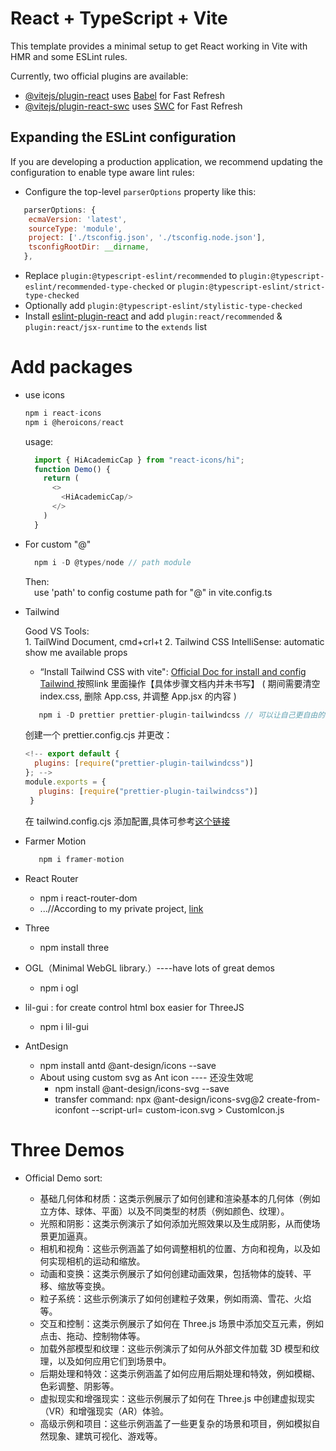 # React + TypeScript + Vite

This template provides a minimal setup to get React working in Vite with HMR and some ESLint rules.

Currently, two official plugins are available:

- [@vitejs/plugin-react](https://github.com/vitejs/vite-plugin-react/blob/main/packages/plugin-react/README.md) uses [Babel](https://babeljs.io/) for Fast Refresh
- [@vitejs/plugin-react-swc](https://github.com/vitejs/vite-plugin-react-swc) uses [SWC](https://swc.rs/) for Fast Refresh

## Expanding the ESLint configuration

If you are developing a production application, we recommend updating the configuration to enable type aware lint rules:

- Configure the top-level `parserOptions` property like this:

```js
   parserOptions: {
    ecmaVersion: 'latest',
    sourceType: 'module',
    project: ['./tsconfig.json', './tsconfig.node.json'],
    tsconfigRootDir: __dirname,
   },
```

- Replace `plugin:@typescript-eslint/recommended` to `plugin:@typescript-eslint/recommended-type-checked` or `plugin:@typescript-eslint/strict-type-checked`
- Optionally add `plugin:@typescript-eslint/stylistic-type-checked`
- Install [eslint-plugin-react](https://github.com/jsx-eslint/eslint-plugin-react) and add `plugin:react/recommended` & `plugin:react/jsx-runtime` to the `extends` list

# Add packages

- use icons

  ```js
  npm i react-icons
  npm i @heroicons/react
  ```
  usage:
  ```js
    import { HiAcademicCap } from "react-icons/hi";
    function Demo() {
      return (
        <>
          <HiAcademicCap/>
        </>
      )
    }
  ```

- For custom "@"

  ```js
    npm i -D @types/node // path module
  ```
  Then:<br/>
   &emsp;use 'path' to config costume path for "@" in vite.config.ts<br/>

- Tailwind

   Good VS Tools:<br/>
      1. TailWind Document, cmd+crl+t
      2. Tailwind CSS IntelliSense: automatic show me available props

   - “Install Tailwind CSS with vite": [ Official Doc for install and config Tailwind ](https://tailwindcss.com/docs/guides/vite)
   按照link 里面操作【具体步骤文档内并未书写】 ( 期间需要清空 index.css, 删除 App.css, 并调整 App.jsx 的内容  )

   ```js
      npm i -D prettier prettier-plugin-tailwindcss // 可以让自己更自由的书写 tailwind，不必必须按照 tailwind 要求的顺序书写
   ```
  创建一个 prettier.config.cjs
  并更改：
  ```js
  <!-- export default {
    plugins: [require("prettier-plugin-tailwindcss")]
  }; -->
  module.exports = {
     plugins: [require("prettier-plugin-tailwindcss")]
   }
  ```
  在 tailwind.config.cjs 添加配置,具体可参考[这个链接](https://tailwindcss.com/docs/theme)

- Farmer Motion

   ```js
      npm i framer-motion
   ```

- React Router
  - npm i react-router-dom
  - ...//According to my private project, [link](https://github.com/AlanCumberbatch/How-to-use/tree/master/use_react_router)

- Three
  - npm install three

- OGL（Minimal WebGL library.）----have lots of great demos
  - npm i ogl

- lil-gui : for create control html box easier for ThreeJS
  - npm i lil-gui

- AntDesign
  - npm install antd @ant-design/icons --save
  - About using custom svg as Ant icon ---- 还没生效呢
    - npm install @ant-design/icons-svg --save
    - transfer command: npx @ant-design/icons-svg@2 create-from-iconfont --script-url=<icon-font-js-url> custom-icon.svg > CustomIcon.js


# Three Demos

- Official Demo sort:

   - 基础几何体和材质：这类示例展示了如何创建和渲染基本的几何体（例如立方体、球体、平面）以及不同类型的材质（例如颜色、纹理）。
   - 光照和阴影：这类示例演示了如何添加光照效果以及生成阴影，从而使场景更加逼真。
   - 相机和视角：这些示例涵盖了如何调整相机的位置、方向和视角，以及如何实现相机的运动和缩放。
   - 动画和变换：这类示例展示了如何创建动画效果，包括物体的旋转、平移、缩放等变换。
   - 粒子系统：这些示例演示了如何创建粒子效果，例如雨滴、雪花、火焰等。
   - 交互和控制：这类示例展示了如何在 Three.js 场景中添加交互元素，例如点击、拖动、控制物体等。
   - 加载外部模型和纹理：这些示例演示了如何从外部文件加载 3D 模型和纹理，以及如何应用它们到场景中。
   - 后期处理和特效：这类示例涵盖了如何应用后期处理和特效，例如模糊、色彩调整、阴影等。
   - 虚拟现实和增强现实：这些示例展示了如何在 Three.js 中创建虚拟现实（VR）和增强现实（AR）体验。
   - 高级示例和项目：这些示例涵盖了一些更复杂的场景和项目，例如模拟自然现象、建筑可视化、游戏等。